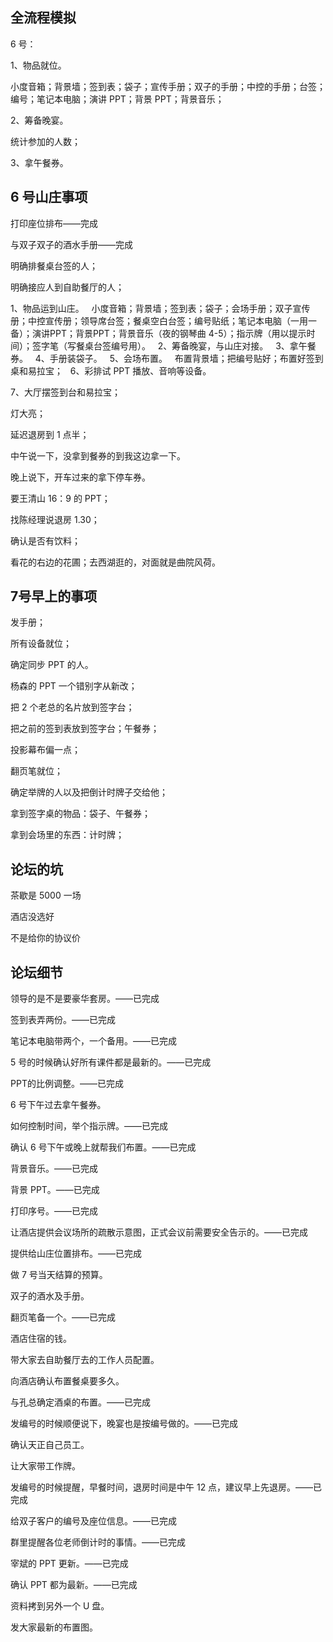 ## 全流程模拟

6 号：

1、物品就位。

小度音箱；背景墙；签到表；袋子；宣传手册；双子的手册；中控的手册；台签；编号；笔记本电脑；演讲 PPT；背景 PPT；背景音乐；

2、筹备晚宴。

统计参加的人数；

3、拿午餐券。

## 6 号山庄事项

打印座位排布——完成

与双子双子的酒水手册——完成

明确排餐桌台签的人；

明确接应人到自助餐厅的人；

1、物品运到山庄。
 
小度音箱；背景墙；签到表；袋子；会场手册；双子宣传册；中控宣传册；领导席台签；餐桌空白台签；编号贴纸；笔记本电脑（一用一备）；演讲PPT；背景PPT；背景音乐（夜的钢琴曲 4-5）；指示牌（用以提示时间）；签字笔（写餐桌台签编号用）。
 
2、筹备晚宴，与山庄对接。
 
3、拿午餐券。
 
4、手册装袋子。
 
5、会场布置。
 
布置背景墙；把编号贴好；布置好签到桌和易拉宝；
 
6、彩排试 PPT 播放、音响等设备。

7、大厅摆签到台和易拉宝；

灯大亮；

延迟退房到 1 点半；

中午说一下，没拿到餐券的到我这边拿一下。

晚上说下，开车过来的拿下停车券。

要王清山 16：9 的 PPT；

找陈经理说退房 1.30；

确认是否有饮料；

看花的右边的花圃；去西湖逛的，对面就是曲院风荷。

## 7号早上的事项

发手册；

所有设备就位；

确定同步 PPT 的人。

杨森的 PPT 一个错别字从新改；

把 2 个老总的名片放到签字台；

把之前的签到表放到签字台；午餐券；

投影幕布偏一点；

翻页笔就位；

确定举牌的人以及把倒计时牌子交给他；

拿到签字桌的物品：袋子、午餐券；

拿到会场里的东西：计时牌；

## 论坛的坑

茶歇是 5000 一场

酒店没选好

不是给你的协议价

## 论坛细节

领导的是不是要豪华套房。——已完成

签到表弄两份。——已完成

笔记本电脑带两个，一个备用。——已完成

5 号的时候确认好所有课件都是最新的。——已完成

PPT的比例调整。——已完成

6 号下午过去拿午餐券。

如何控制时间，举个指示牌。——已完成

确认 6 号下午或晚上就帮我们布置。——已完成

背景音乐。——已完成

背景 PPT。——已完成

打印序号。——已完成

让酒店提供会议场所的疏散示意图，正式会议前需要安全告示的。——已完成

提供给山庄位置排布。——已完成

做 7 号当天结算的预算。

双子的酒水及手册。

翻页笔备一个。——已完成

酒店住宿的钱。

带大家去自助餐厅去的工作人员配置。

向酒店确认布置餐桌要多久。

与孔总确定酒桌的布置。——已完成

发编号的时候顺便说下，晚宴也是按编号做的。——已完成

确认天正自己员工。

让大家带工作牌。

发编号的时候提醒，早餐时间，退房时间是中午 12 点，建议早上先退房。——已完成

给双子客户的编号及座位信息。——已完成

群里提醒各位老师倒计时的事情。——已完成

宰斌的 PPT 更新。——已完成

确认 PPT 都为最新。——已完成

资料拷到另外一个 U 盘。

发大家最新的布置图。

